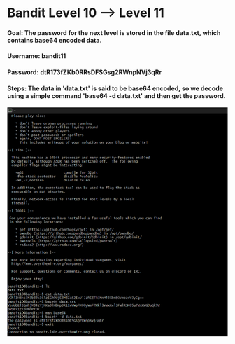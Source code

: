 # Bandit Level 10 --> Level 11
#### Goal: The password for the next level is stored in the file data.txt, which contains base64 encoded data.
#### Username: bandit11
#### Password: dtR173fZKb0RRsDFSGsg2RWnpNVj3qRr
#### Steps: The data in 'data.txt' is said to be base64 encoded, so we decode using a simple command 'base64 -d data.txt' and then get the password. 

![Bandit Level-11](Bandit-Level-11.png)

